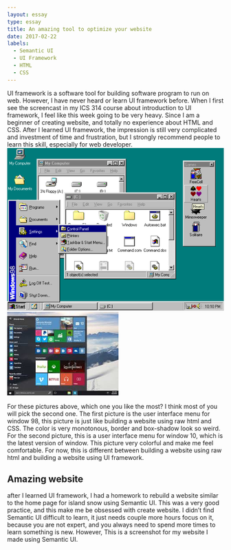 ```yaml
---
layout: essay
type: essay
title: An amazing tool to optimize your website
date: 2017-02-22
labels:
  - Semantic UI
  - UI Framework
  - HTML
  - CSS
---
```


UI framework is a software tool for building software program to run on web. However, I have never heard or learn UI framework 
before. When I first see the screencast in my ICS 314 course about introduction to UI framework, I feel like this week going 
to be very heavy. Since I am a beginner of creating website, and totally no experience about HTML and CSS. After I learned UI 
framework, the impression is still very complicated and investment of time and frustration, but I strongly recommend people to 
learn this skill, especially for web developer. 
<img class ="ui medium left floated image" src="../images/window98.png">
<img class ="ui medium right floated image" src="../images/window10.jpg">

For these pictures above, which one you like the most? I think most of you will pick the second one. The first picture is the 
user interface menu for window 98, this picture is just like building a website using raw html and CSS. The color is very 
monotonous, border and box-shadow look so weird. For the second picture, this is a user interface menu for window 10, which 
is the latest version of window. This picture very colorful and make me feel comfortable. For now, this is different between
building a website using raw html and building a website using UI framework.

## Amazing website 
  after I learned UI framework, I had a homework to rebuild a website similar to the home page for island snow using Semantic
  UI. This was a very good practice, and this make me be obsessed with create website. I didn’t find Semantic UI difficult to
  learn, it just needs couple more hours focus on it, because you are not expert, and you always need to spend more times to
  learn something is new. However, This is a screenshot for my website I made using Semantic UI.
